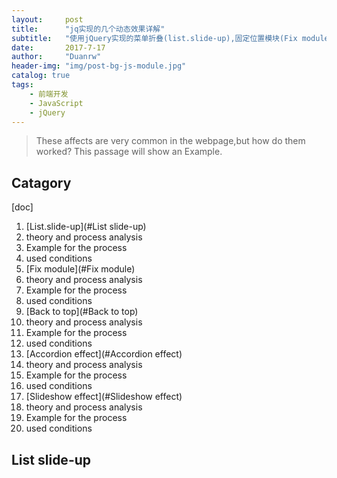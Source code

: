 ```yaml
---
layout:     post
title:      "jq实现的几个动态效果详解"
subtitle:   "使用jQuery实现的菜单折叠(list.slide-up),固定位置模块(Fix module),回归顶部按钮(Back to top),风琴效果(Accordion effect),幻灯效果(Slideshow effect)"
date:       2017-7-17
author:     "Duanrw"
header-img: "img/post-bg-js-module.jpg"
catalog: true
tags:
    - 前端开发
    - JavaScript
    - jQuery
---
```

> These affects are very common in the webpage,but how do them worked?
> This passage will show an Example.


## Catagory
[doc]
1. [List.slide-up](#List slide-up)
  1. theory and process analysis
  2. Example for the process
  3. used conditions
2. [Fix module](#Fix module)
  1. theory and process analysis
  2. Example for the process
  3. used conditions
3. [Back to top](#Back to top)
  1. theory and process analysis
  2. Example for the process
  3. used conditions
4. [Accordion effect](#Accordion effect)
  1. theory and process analysis
  2. Example for the process
  3. used conditions
5. [Slideshow effect](#Slideshow effect)
  1. theory and process analysis
  2. Example for the process
  3. used conditions
  
  
## List slide-up
